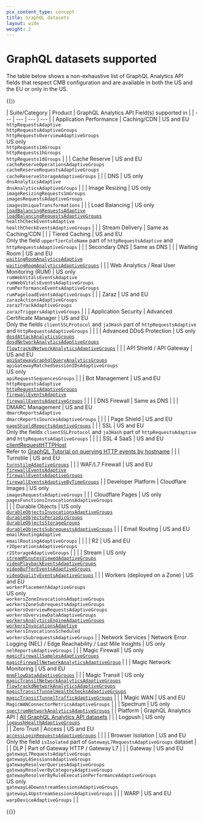 ```yaml
---
pcx_content_type: concept
title: GraphQL datasets 
layout: wide
weight: 2
---
```


# GraphQL datasets supported

The table below shows a non-exhaustive list of GraphQL Analytics API fields that respect CMB configuration and are available in both the US and the EU or only in the US. 

{{<table-wrap style="font-size: 87%">}}

| Suite/Category | Product | GraphQL Analytics API Field(s) supported in |
| --- | --- | --- | --- |
| Application Performance | Caching/CDN | US and EU <br> `httpRequestsAdaptive` <br> `httpRequestsAdaptiveGroups` <br> `httpRequestsOverviewAdaptiveGroups` <br> US only <br> `httpRequests1mGroups` <br> `httpRequests1hGroups` <br> `httpRequests1dGroups` | 
| | Cache Reserve | US and EU <br> `cacheReserveOperationsAdaptiveGroups` <br> `cacheReserveRequestsAdaptiveGroups` <br> `cacheReserveStorageAdaptiveGroups` |
| | DNS | US only <br> `dnsAnalyticsAdaptive` <br> `dnsAnalyticsAdaptiveGroups` |
| | Image Resizing | US only <br> `imageResizingRequests1mGroups` <br> `imagesRequestsAdaptiveGroups` <br> `imagesUniqueTransformations` | 
| | Load Balancing | US only <br> [`loadBalancingRequestsAdaptive`](/load-balancing/reference/load-balancing-analytics/#graphql-analytics) <br> [`loadBalancingRequestsAdaptiveGroups`](/load-balancing/reference/load-balancing-analytics/#graphql-analytics) <br> `healthCheckEventsAdaptive` <br> `healthCheckEventsAdaptiveGroups` |
| | Stream Delivery | Same as Caching/CDN |
| | Tiered Caching | US and EU <br> Only the field `upperTierColoName` part of `httpRequestsAdaptive` and `httpRequestsAdaptiveGroups` |
| | Secondary DNS | Same as DNS |
| | Waiting Room | US and EU <br> [`waitingRoomAnalyticsAdaptive`](/waiting-room/waiting-room-analytics/#graphql-analytics) <br> [`waitingRoomAnalyticsAdaptiveGroups`](/waiting-room/waiting-room-analytics/#graphql-analytics) |
| | Web Analytics / Real User Monitoring (RUM) | US only <br> `rumWebVitalsEventsAdaptive` <br> `rumWebVitalsEventsAdaptiveGroups` <br> `rumPerformanceEventsAdaptiveGroups` <br> `rumPageloadEventsAdaptiveGroups` |
| | Zaraz | US and EU <br>`zarazActionsAdaptiveGroups` <br> `zarazTrackAdaptiveGroups` <br> `zarazTriggersAdaptiveGroups` |  |
| Application Security | Advanced Certificate Manager | US and EU <br> Only the fields `clientSSLProtocol` and `ja3Hash` part of `httpRequestsAdaptive` and `httpRequestsAdaptiveGroups` | |
| | Advanced DDoS Protection | US only <br> [`dosdAttackAnalyticsGroups`](/analytics/graphql-api/migration-guides/network-analytics-v2/node-reference/) <br> [`dosdNetworkAnalyticsAdaptiveGroups`](/analytics/graphql-api/migration-guides/network-analytics-v2/node-reference/) <br> [`flowtrackdNetworkAnalyticsAdaptiveGroups`](/analytics/graphql-api/migration-guides/network-analytics-v2/node-reference/) |
| | API Shield / API Gateway | US and EU <br> [`apiGatewayGraphqlQueryAnalyticsGroups`](/api-shield/security/graphql-protection/configure/#gather-graphql-statistics) <br> `apiGatewayMatchedSessionIDsAdaptiveGroups` <br> US only <br> `apiRequestSequencesGroups` |
| | Bot Management | US and EU <br>`httpRequestsAdaptive` <br> [`httpRequestsAdaptiveGroups`](/analytics/graphql-api/migration-guides/graphql-api-analytics/) <br> [`firewallEventsAdaptive`](/analytics/graphql-api/tutorials/querying-firewall-events/) <br> [`firewallEventsAdaptiveGroups`](https://blog.cloudflare.com/how-we-used-our-new-graphql-api-to-build-firewall-analytics/) | |
| | DNS Firewall | Same as DNS |
| | DMARC Management | US and EU <br> `dmarcReportsAdaptive` <br> `dmarcReportsSourcesAdaptiveGroups` | |
| | Page Shield | US and EU <br> [`pageShieldReportsAdaptiveGroups`](/page-shield/policies/violations/#get-policy-violations-via-graphql-api) |
| | SSL | US and EU <br> Only the fields `clientSSLProtocol` and `ja3Hash` part of `httpRequestsAdaptive` and `httpRequestsAdaptiveGroups` |  |
| | SSL 4 SaaS | US and EU <br> [clientRequestHTTPHost](/cloudflare-for-platforms/cloudflare-for-saas/hostname-analytics/#explore-customer-usage) <br> Refer to [GraphQL Tutorial on querying HTTP events by hostname](/analytics/graphql-api/tutorials/end-customer-analytics/) |
| | Turnstile | US and EU <br> [`turnstileAdaptiveGroups`](/turnstile/turnstile-analytics/#graphql) |
| | WAF/L7 Firewall | US and EU <br> [`firewallEventsAdaptive`](/analytics/graphql-api/tutorials/querying-firewall-events/) <br> [`firewallEventsAdaptiveGroups`](https://blog.cloudflare.com/how-we-used-our-new-graphql-api-to-build-firewall-analytics/) <br> [`firewallEventsAdaptiveByTimeGroups`](/logs/reference/change-notices/2023-02-01-security-fields-updates/) |
| Developer Platform | Cloudflare Images | US only <br> `imagesRequestsAdaptiveGroups` |
| | Cloudflare Pages | US only <br> `pagesFunctionsInvocationsAdaptiveGroups` <br> | 
| | Durable Objects | US only <br> [`durableObjectsInvocationsAdaptiveGroups`](/durable-objects/reference/graphql-analytics/) <br> [`durableObjectsPeriodicGroups`](/durable-objects/reference/graphql-analytics/) <br> [`durableObjectsStorageGroups`](/durable-objects/reference/graphql-analytics/) <br> [`durableObjectsSubrequestsAdaptiveGroups`](/durable-objects/reference/graphql-analytics/) |
| | Email Routing | US and EU <br> `emailRoutingAdaptive` <br> `emailRoutingAdaptiveGroups` | | 
| | R2 | US and EU <br> `r2OperationsAdaptiveGroups` <br> `r2StorageAdaptiveGroups` | | 
| | Stream | US only <br> [`streamMinutesViewedAdaptiveGroups`](/stream/getting-analytics/fetching-bulk-analytics/) <br> [`videoPlaybackEventsAdaptiveGroups`](/stream/getting-analytics/fetching-bulk-analytics/) <br> [`videoBufferEventsAdaptiveGroups`](/stream/getting-analytics/fetching-bulk-analytics/) <br> [`videoQualityEventsAdaptiveGroups`](/stream/getting-analytics/fetching-bulk-analytics/) |
| | Workers (deployed on a Zone) | US and EU <br> `workerPlacementAdaptiveGroups` <br> US only <br> `workersZoneInvocationsAdaptiveGroups` <br> `workersZoneSubrequestsAdaptiveGroups` <br> `workersOverviewRequestsAdaptiveGroups` <br> `workersOverviewDataAdaptiveGroups` <br> [`workersAnalyticsEngineAdaptiveGroups`](/analytics/analytics-engine/get-started/#4-query-data-using-graphql-and-sql-api) <br> [`workersInvocationsAdaptive`](/analytics/graphql-api/tutorials/querying-workers-metrics/) <br> `workersInvocationsScheduled` <br> `workersSubrequestsAdaptiveGroups` |
| Network Services | Network Error Logging (NEL) / Edge Reachability / Last Mile Insights | US only <br> `nelReportsAdaptiveGroups` |
| | Magic Firewall |  US only <br> [`magicFirewallSamplesAdaptiveGroups`](/magic-firewall/tutorials/graphql-analytics/) <br> [`magicFirewallNetworkAnalyticsAdaptiveGroup`](/magic-firewall/tutorials/graphql-analytics/#example-queries-for-magic-firewall) | 
| | Magic Network Monitoring | US and EU <br> [`mnmFlowDataAdaptiveGroups`](/magic-network-monitoring/tutorials/graphql-analytics/) |
| | Magic Transit | US only <br> [`magicTransitNetworkAnalyticsAdaptiveGroups`](/analytics/graphql-api/migration-guides/network-analytics-v2/node-reference/) <br> [`flowtrackdNetworkAnalyticsAdaptiveGroups`](/analytics/graphql-api/migration-guides/network-analytics-v2/node-reference/) <br> [`magicTransitTunnelHealthChecksAdaptiveGroups`](/analytics/graphql-api/tutorials/querying-magic-transit-tunnel-healthcheck-results/) <br> [`magicTransitTunnelTrafficAdaptiveGroups`](/magic-transit/analytics/query-bandwidth/) | 
| | Magic WAN | US and EU <br> `MagicWANConnectorMetricsAdaptiveGroups` |
| | Spectrum | US only <br> [`spectrumNetworkAnalyticsAdaptiveGroups`](/analytics/graphql-api/migration-guides/network-analytics-v2/node-reference/) |
| Platform | GraphQL Analytics API | [All GraphQL Analytics API datasets](/analytics/graphql-api/features/discovery/introspection/) | 
| | Logpush | US only <br> [`logpushHealthAdaptiveGroups`](/logs/get-started/alerts-and-analytics/#enable-logpush-health-analytics) <br> |
| Zero Trust | Access | US and EU <br> [`accessLoginRequestsAdaptiveGroups`](/analytics/graphql-api/tutorials/querying-access-login-events/) | |
| | Browser Isolation | US and EU <br> Only the field `isIsolated` part of `GatewayL7RequestsAdaptiveGroups` dataset |
| | DLP | Part of Gateway HTTP / Gateway L7 |
| | Gateway | US and EU <br> `gatewayL7RequestsAdaptiveGroups` <br> `gatewayL4SessionsAdaptiveGroups` <br> `gatewayResolverQueriesAdaptiveGroups` <br> `gatewayResolverByCategoryAdaptiveGroups` <br> `gatewayResolverByRuleExecutionPerformanceAdaptiveGroups` <br> US only <br> `gatewayL4DownstreamSessionsAdaptiveGroups` <br> `gatewayL4UpstreamSessionsAdaptiveGroups` |
| | WARP | US and EU <br> `warpDeviceAdaptiveGroups` | |

{{</table-wrap>}}
